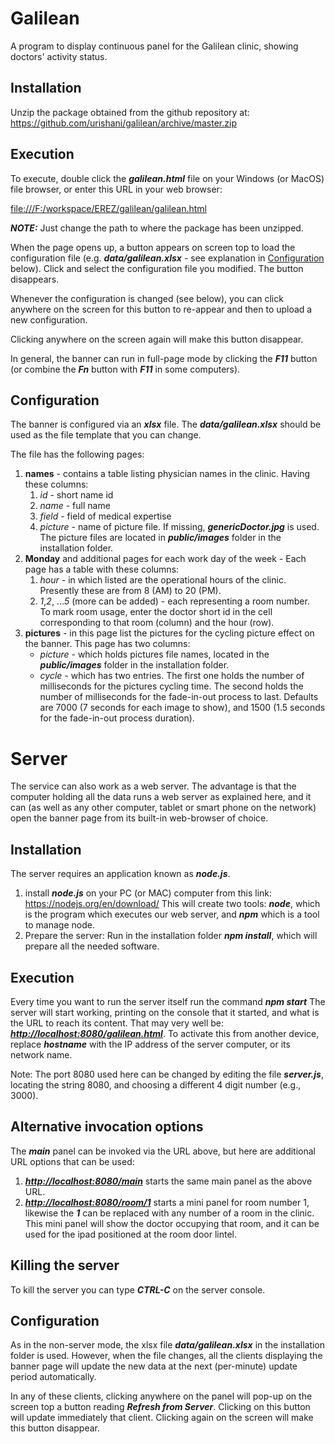# Galilean 
A program to display continuous panel for the Galilean 
clinic, showing doctors' activity status.

## Installation
Unzip the package obtained from the github repository at:
<https://github.com/urishani/galilean/archive/master.zip>

## Execution
To execute, double click the ***galilean.html*** 
file on your Windows (or MacOS) file browser, 
or enter this URL in your web browser:

<file:///F:/workspace/EREZ/galilean/galilean.html>

***NOTE:*** Just change the path to where the package has been unzipped.

When the page opens up, a button appears on screen top
to load the configuration file (e.g. ***data/galilean.xlsx*** - see explanation in 
[Configuration](#configuration) below).
Click and select the configuration file you modified. The button disappears.

Whenever the configuration is changed (see below), you can click anywhere on the 
screen for this button to re-appear and then to upload a new configuration.

Clicking anywhere on the screen again will make this button disappear.

In general, the banner can run in full-page mode by clicking
the ***F11*** button (or combine the ***Fn*** button with ***F11*** 
in some computers).

## Configuration
The banner is configured via an ***xlsx*** file. The ***data/galilean.xlsx*** should
be used as the file template that you can change.

The file has the following pages:
1. **names** - contains a table listing physician names in the clinic. Having these columns:
   1. *id* - short name id
   2. *name* - full name
   3. *field* - field of medical expertise
   4. *picture* - name of picture file. If missing, ***genericDoctor.jpg*** is used.
The picture files are located in ***public/images*** folder in the installation folder.
2. **Monday** and additional pages for each work day of the week - Each page has a table 
    with these columns:
   1. *hour* - in which listed are the operational hours of the clinic. Presently these are
        from 8 (AM) to 20 (PM).
   2. *1*,*2*, ...*5* (more can be added) - each representing a room number.    
To mark room usage, enter the doctor short id in the cell corresponding to
that room (column) and the hour (row).
3. **pictures** - in this page list the pictures for the cycling picture effect on the banner. This page has two columns: 
   * *picture* - which holds pictures file names, located in the ***public/images*** folder in the installation folder. 
   * *cycle* - which has two entries. The first one 
   holds the number of milliseconds for the pictures cycling time.
   The second holds the number of milliseconds for the fade-in-out process to last.
   Defaults are 7000 (7 seconds for each image to show), and 1500 (1.5 seconds for the fade-in-out process duration).

# Server

The service can also work as a web server. The advantage is that the computer holding
all the data runs a web server as explained here, 
and it can (as well as any other computer, tablet or smart phone on the network)
open the banner page from its built-in web-browser of choice.

## Installation

The server requires an application known as ***node.js***.
1. install ***node.js*** on your PC (or MAC) computer from this link:
<https://nodejs.org/en/download/>
This will create two tools: ***node***, which is the program which 
 executes our web server, and ***npm*** which is a tool to manage
 node.
2. Prepare the server: Run in the installation folder ***npm install***, which will prepare
all the needed software.

## Execution
Every time you want to run the server itself run the command
***npm start***
The server will start working, printing on the console that 
it started, and what is the URL to reach its content.
That may very well be: ***<http://localhost:8080/galilean.html>***.
To activate this from another device, replace ***hostname*** with the 
IP address of the server computer, or its network name.

Note: The port 8080 used here can be changed by editing the 
file ***server.js***, locating the string 8080, and choosing 
a different 4 digit number (e.g., 3000).

## Alternative invocation options
The ***main*** panel can be invoked via the URL above, but here are
 additional URL options that can be used:
 
 1. ***<http://localhost:8080/main>*** starts the same main panel as
 the above URL.
 2. ***<http://localhost:8080/room/1>*** starts a mini panel for 
 room number 1, likewise the ***1*** can be replaced with any number
 of a room in the clinic. This mini panel will show the doctor occupying that
 room, and it can be used for the ipad positioned at the room door lintel.

## Killing the server
To kill the server you can type ***CTRL-C*** on the server console.

## Configuration

As in the non-server mode, the xlsx file ***data/galilean.xlsx***
in the installation folder is used. However, when the file
changes, all the clients displaying the banner page will update
the new data at the next (per-minute) update period automatically.

In any of these clients, clicking anywhere on the panel will 
pop-up on the screen top a button reading ***Refresh from Server***.
Clicking on this button will update immediately that client.
Clicking again on the screen will make this button disappear. 